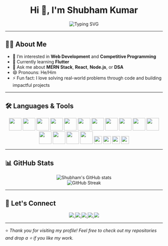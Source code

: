 <h1 align="center">Hi 👋, I'm Shubham Kumar</h1>

<p align="center">
  <img src="https://readme-typing-svg.demolab.com?font=Fira+Code&weight=500&size=24&pause=1000&center=true&vCenter=true&multiline=true&width=600&height=100&lines=Web+Dev+%7C+CP+Enthusiast+%7C+Flutter+Learner" alt="Typing SVG" />
</p>

---

## 👨‍💻 About Me

- 👀 I’m interested in **Web Development** and **Competitive Programming**
- 🌱 Currently learning **Flutter**
- 💬 Ask me about **MERN Stack**, **React**, **Node.js**, or **DSA**
- 😄 Pronouns: He/Him
- ⚡ Fun fact: I love solving real-world problems through code and building impactful projects

---

## 🛠️ Languages & Tools

<p align="center">
  <img src="https://cdn.jsdelivr.net/gh/devicons/devicon/icons/c/c-original.svg" height="40" />
  <img src="https://cdn.jsdelivr.net/gh/devicons/devicon/icons/cplusplus/cplusplus-original.svg" height="40" />
  <img src="https://cdn.jsdelivr.net/gh/devicons/devicon/icons/java/java-original.svg" height="40" />
  <img src="https://cdn.jsdelivr.net/gh/devicons/devicon/icons/html5/html5-original.svg" height="40" />
  <img src="https://cdn.jsdelivr.net/gh/devicons/devicon/icons/css3/css3-original.svg" height="40" />
  <img src="https://cdn.jsdelivr.net/gh/devicons/devicon/icons/javascript/javascript-original.svg" height="40" />
  <img src="https://cdn.jsdelivr.net/gh/devicons/devicon/icons/typescript/typescript-original.svg" height="40" />
  <img src="https://cdn.jsdelivr.net/gh/devicons/devicon/icons/react/react-original.svg" height="40" />
  <img src="https://cdn.jsdelivr.net/gh/devicons/devicon/icons/nextjs/nextjs-original.svg" height="40" />
  <img src="https://cdn.jsdelivr.net/gh/devicons/devicon/icons/nodejs/nodejs-original.svg" height="40" />
  <img src="https://cdn.jsdelivr.net/gh/devicons/devicon/icons/express/express-original.svg" height="40" />
  <img src="https://cdn.jsdelivr.net/gh/devicons/devicon/icons/mongodb/mongodb-original.svg" height="40" />
  <img src="https://cdn.jsdelivr.net/gh/devicons/devicon/icons/mysql/mysql-original.svg" height="40" />
  <img src="https://cdn.jsdelivr.net/gh/devicons/devicon/icons/git/git-original.svg" height="40" />
  <img src="https://cdn.jsdelivr.net/gh/devicons/devicon/icons/linux/linux-original.svg" height="40" />
  <img src="https://img.shields.io/badge/Mongoose-880000?style=for-the-badge&logo=mongodb&logoColor=white" height="25"/>
  <img src="https://img.shields.io/badge/Tailwind_CSS-38B2AC?style=for-the-badge&logo=tailwind-css&logoColor=white" height="25"/>
  <img src="https://img.shields.io/badge/Magic_UI-purple?style=for-the-badge" height="25"/>
  <img src="https://img.shields.io/badge/SQL-4479A1?style=for-the-badge&logo=postgresql&logoColor=white" height="25"/>
</p>





---

## 📊 GitHub Stats

<p align="center">
  <img src="https://github-readme-stats.vercel.app/api?username=Shubhamkr585&show_icons=true&theme=radical" alt="Shubham's GitHub stats" />
  <br/>
  <img src="https://github-readme-streak-stats.herokuapp.com/?user=Shubhamkr585&theme=radical" alt="GitHub Streak" />
</p>

---

## 🤝 Let's Connect

<p align="center">
  <a href="https://www.linkedin.com/in/shubham-kumar-75181a280/" target="_blank">
    <img src="https://img.shields.io/badge/-LinkedIn-0077B5?style=flat&logo=linkedin&logoColor=white"/>
  </a>
  <a href="https://www.instagram.com/shubhamprd585/?__pwa=1" target="_blank">
    <img src="https://img.shields.io/badge/-Instagram-E4405F?style=flat&logo=instagram&logoColor=white"/>
  </a>
  <a href="https://leetcode.com/u/Shubhkr585/" target="_blank">
    <img src="https://img.shields.io/badge/-LeetCode-FFA116?style=flat&logo=leetcode&logoColor=black"/>
  </a>
  <a href="https://codeforces.com/profile/Shubh_wizard" target="_blank">
    <img src="https://img.shields.io/badge/-Codeforces-1F8ACB?style=flat&logo=codeforces&logoColor=white"/>
  </a>
  <a href="shubhamprd585@gmail.com">
    <img src="https://img.shields.io/badge/-Email-D14836?style=flat&logo=gmail&logoColor=white"/>
  </a>
</p>

---

⭐️ *Thank you for visiting my profile! Feel free to check out my repositories and drop a ⭐ if you like my work.*
